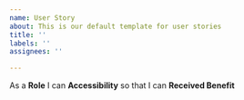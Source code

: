 ```yaml
---
name: User Story
about: This is our default template for user stories
title: ''
labels: ''
assignees: ''

---
```


As a **Role** I can **Accessibility** so that I can **Received Benefit**
